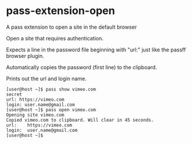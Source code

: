 # pass-extension-open
A pass extension to open a site in the default browser

Open a site that requires authentication.

Expects a line in the password file beginning with "url:" just like the passff browser plugin.

Automatically copies the password (first line) to the clipboard.

Prints out the url and login name.

```
[user@host ~]$ pass show vimeo.com 
secret
url: https://vimeo.com
login: user.name@gmail.com
[user@host ~]$ pass open vimeo.com 
Opening site vimeo.com
Copied vimeo.com to clipboard. Will clear in 45 seconds.
url:    https://vimeo.com
login:  user.name@gmail.com
[user@host ~]$
```
